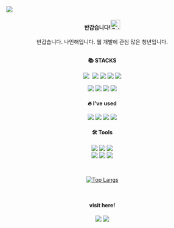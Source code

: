 <img src="https://capsule-render.vercel.app/api?type=waving&color=auto&height=150&section=header&text=Code%20nine&fontSize=42" />

<div align=center>
  <h4>반갑습니다!<img src="https://raw.githubusercontent.com/Tarikul-Islam-Anik/Animated-Fluent-Emojis/master/Emojis/Smilies/Grinning%20Squinting%20Face.png" alt="Grinning Squinting Face" width="25" height="25" /></h4>
  <p>반갑습니다. 나인해입니다. 웹 개발에 관심 많은 청년입니다.</p>

  <h2></h2>
  
  <h4> 📚 STACKS </h4>
   <p>
    <img src="https://img.shields.io/badge/react-20232a.svg?style=for-the-badge&logo=react&logoColor=61DAFB" />&nbsp
    <img src="https://img.shields.io/badge/Vue.js-4FC08D?style=for-the-badge&logo=vue.js&logoColor=white"/>   
    <img src="https://img.shields.io/badge/Node.js-5FA04E?style=for-the-badge&logo=node.js&logoColor=white"/>   
    <img src="https://img.shields.io/badge/MySQL-4479A1?style=for-the-badge&logo=mysql&logoColor=white"/>   
    <img src="https://img.shields.io/badge/Python-3776AB?style=for-the-badge&logo=python&logoColor=white"/>
  </p>
  <p>
    <img src="https://img.shields.io/badge/HTML5-E34F26?style=for-the-badge&logo=html5&logoColor=white"/>   
    <img src="https://img.shields.io/badge/CSS3-1572B6?style=for-the-badge&logo=css3&logoColor=white"/>   
    <img src="https://img.shields.io/badge/JavaScript-F7DF1E?style=for-the-badge&logo=javascript&logoColor=black"/>   
    <img src="https://img.shields.io/badge/jQuery-0769AD?style=for-the-badge&logo=jquery&logoColor=white"/>   
  </p>
  
  <h4> 🔥 I've used </h4>
  <p>
    <img src="https://img.shields.io/badge/Apache-D22128?style=for-the-badge&logo=apache&logoColor=white"/>
    <img src="https://img.shields.io/badge/PHP-777BB4?style=for-the-badge&logo=php&logoColor=white"/>
    <img src="https://img.shields.io/badge/MySQL-4479A1?style=for-the-badge&logo=mysql&logoColor=white"/>
    <img src="https://img.shields.io/badge/Linux-FCC624?style=for-the-badge&logo=linux&logoColor=black"/>
  </p>
  
  <h4> 🛠️ Tools </h4>
  <p>
    <img src="https://img.shields.io/badge/Git-F05032?style=for-the-badge&logo=git&logoColor=white"/>   
    <img src="https://img.shields.io/badge/GitHub-181717?style=for-the-badge&logo=github&logoColor=white"/>  
    <img src="https://img.shields.io/badge/VSCode-007ACC?style=for-the-badge&logo=visualstudiocode&logoColor=white"/><br>
    <img src="https://img.shields.io/badge/Figma-F24E1E?style=for-the-badge&logo=figma&logoColor=white"/>
    <img src="https://img.shields.io/badge/Photoshop-31A8FF?style=for-the-badge&logo=adobephotoshop&logoColor=white"/>
    <img src="https://img.shields.io/badge/Illustrator-FF9A00?style=for-the-badge&logo=adobeillustrator&logoColor=white"/>
  </p>

   <br>
   
  [![Top Langs](https://github-readme-stats.vercel.app/api/top-langs/?username=redcontroller&langs_count=4&layout=compact)](https://github.com/anuraghazra/github-readme-stats)

   <br>
  
  <h4>visit here!</h4>
  <p>
    <img src="https://img.shields.io/badge/dlsgo9981@gmail.com-EA4335?style=for-the-badge&logo=gmail&logoColor=white"/> 
    <a href="https://codena.tistory.com/">
      <img src="https://img.shields.io/badge/Tech%20Blog-000000?style=for-the-badge&logo=tistory&logoColor=white"/>
    </a>
  </p>

</div>
